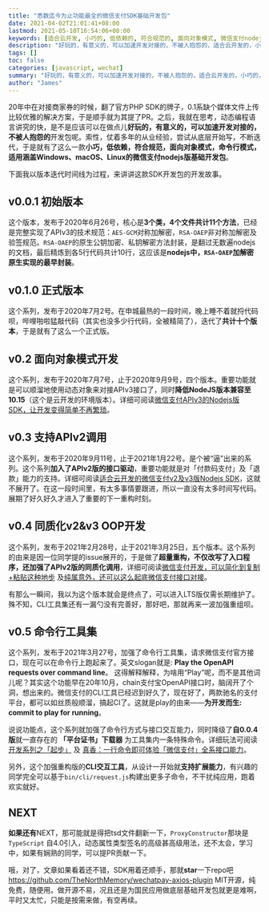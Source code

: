 ```yaml
---
title: "悉数迄今为止功能最全的微信支付SDK基础开发包"
date: 2021-04-02T21:01:41+08:00
lastmod: 2021-05-10T16:54:06+08:00
keywords: [适合云开发, 小巧的, 低依赖的, 符合规范的, 面向对象模式, 微信支付nodejs版SDK]
description: "好玩的，有意义的，可以加速开发对接的，不被人抱怨的，适合云开发的，小巧的，低依赖的，符合规范的，面向对象模式，命令行模式，适用涵盖Windows、macOS、Linux的微信支付nodejs版SDK"
tags: []
toc: false
categories: [javascript, wechat]
summary: "好玩的，有意义的，可以加速开发对接的，不被人抱怨的，适合云开发的，小巧的，低依赖的，符合规范的，面向对象模式，命令行模式，适用涵盖Windows、macOS、Linux的微信支付nodejs版SDK"
author: "James"
---
```


20年中在对接商家券的时候，翻了官方PHP SDK的牌子，0.1系缺个媒体文件上传比较优雅的解决方案，于是顺手就为其提了PR。之后，我就在思考，动态编程语言讲究的快，是不是应该可以在做点儿**好玩的，有意义的，可以加速开发对接的，不被人抱怨的**开发包呢。索性，仗着多年的从业经验，尝试从底层开始写，不断迭代，于是就有了这么一款**小巧，低依赖，符合规范，面向对象模式，命令行模式，适用涵盖Windows、macOS、Linux的微信支付nodejs版基础开发包**。

下面我以版本迭代时间线为过程，来讲讲这款SDK开发包的开发故事。

## v0.0.1 初始版本

这个版本，发布于2020年6月26号，核心是**3个类，4个文件共计11个方法**，已经是完整实现了APIv3的技术规范：`AES-GCM`对称加解密，`RSA-OAEP`非对称加解密及验签规范。`RSA-OAEP`的原生公钥加密、私钥解密方法封装，是翻过无数遍nodejs的文档，最后精炼到各5行代码共计10行，这应该是**nodejs中，`RSA-OAEP`加解密原生实现的最早封装**。

## v0.1.0 正式版本

这个系列，发布于2020年7月2号。在申城最热的一段时间，晚上睡不着就捋代码呗，哔哩啪啦猛敲代码（其实也没多少行代码，全被精简了），迭代了**共计十个版本**，于是就有了这么一个正式版。

## v0.2 面向对象模式开发

这个系列，发布于2020年7月7号，止于2020年9月9号，四个版本。重要功能就是可以顺溜地使用动态对象来对接APIv3接口了，同时**降低NodeJS版本兼容至10.15**（这个是云开发的环境版本）。详细可阅读[微信支付APIv3的Nodejs版SDK，让开发变得简单不再繁琐](https://developers.weixin.qq.com/community/develop/article/doc/000cc48a370008b8ff9a64a3c51013)。

## v0.3 支持APIv2调用

这个系列，发布于2020年9月11号，止于2021年1月22号。是个被“逼”出来的系列。这个系列**加入了APIv2版的接口驱动**，重要功能就是对「付款码支付」及「退款」能力的支持。详细可阅读[适合云开发的微信支付v2及v3版Nodejs SDK](https://developers.weixin.qq.com/community/develop/article/doc/0008e6af4ecb604917fa17e8456c13)，这就不展开了。在这一段时间里，有太多事情要跟进，所以一直没有太多时间写代码。展期了好久好久才进入了重要的下一重构时刻。

## v0.4 同质化v2&v3 OOP开发

这个系列，发布于2021年2月28号，止于2021年3月25日，五个版本。这个系列的由来是因一位同学提的issue展开的，于是做了**超量重构，不仅改写了入口程序，还加强了APIv2版的同质化调用**，详细可阅读[微信支付开发，可以简化到复制+粘贴这种地步](https://developers.weixin.qq.com/community/develop/article/doc/00068858794328120adbfbe425bc13) 及[纯属意外，还可以这么起底微信支付接口对接](https://developers.weixin.qq.com/community/develop/article/doc/00042e35e908a89213dbcb6f856c13)。

有那么一瞬间，我以为这个版本就会是终点了，可以进入LTS版仅需长期维护了。殊不知，CLI工具集还有一漏勺没有完善好，那好吧，那就再来一波加强重组呗。

## v0.5 命令行工具集

这个系列，发布于2021年3月27号，加强了命令行工具集，请求微信支付官方接口，现在可以在命令行上跑起来了。英文slogan就是: **Play the OpenAPI requests over command line**。 这得解释解释，为啥用“Play”呢，而不是其他词儿呢？其实这个功能早在20年10月，chain支付宝OpenAPI接口时，脑阔开了个洞，想出来的。微信支付的CLI工具已经迟到好久了，现在好了，两款驰名的支付平台，都可以如丝质般顺溜，搞起CI了。这就是play的由来——**为开发而生: commit to play for running**。

说说功能点，这个系列就加强了命令行方式与接口交互能力，同时降级了**自0.0.4版**就一直存在的 **「平台证书」下载器** 为工具集内一条特殊命令。详细玩法可阅读 [开发系列之「起步」](https://developers.weixin.qq.com/community/develop/article/doc/0006486221c78076bbeb90c4951013) 及 [真香：一行命令即可体验「微信支付」全系接口能力](https://developers.weixin.qq.com/community/develop/article/doc/000e264b100a88609bebe202856413)。

另外，这个加强重构版的**CLI交互工具**，从设计一开始就**支持扩展能力**，有兴趣的同学完全可以基于`bin/cli/request.js`构建出更多子命令，不干扰纯应用，跑着欢实就好。

## NEXT

**如果还有**NEXT，那可能就是得把tsd文件翻新一下，`ProxyConstructor`那块是`TypeScript` 自4.0引入，动态属性类型签名的高级甚高级用法，还不太会，学习中，如果有娴熟的同学，可以提PR贡献一下。

哦，对了，文章如果看着还不错，SDK用着还顺手，那就**star**一下repo吧 https://github.com/TheNorthMemory/wechatpay-axios-plugin MIT开源，纯免费，随便用。做开源不易，况且还是为国民应用做底层基础开发包就更是难啊，平时又太忙，只能是按需来做，有空再续。
